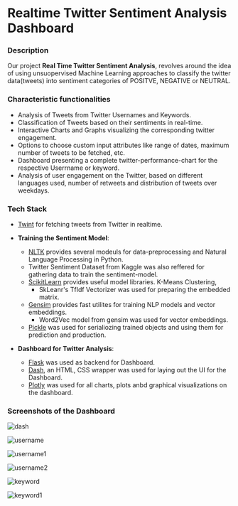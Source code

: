 # Realtime Twitter Sentiment Analysis Dashboard
<!-- Twitter Analytics Dashboard -->

### Description 

Our project **Real Time Twitter Sentiment Analysis**, revolves around the idea of using unsuopervised Machine Learning approaches to classify the twitter data(tweets) into sentiment categories of POSITVE, NEGATIVE or NEUTRAL.

### Characteristic functionalities

* Analysis of Tweets from Twitter Usernames and Keywords.
* Classification of Tweets based on their sentiments in real-time.
* Interactive Charts and Graphs visualizing the corresponding twitter engagement.
* Options to choose custom input attributes like range of dates, maximum number of tweets to be fetched, etc.
* Dashboard presenting a complete twitter-performance-chart for the respective Userrname or keyword.
* Analysis of user engagement on the Twitter, based on different languages used, number of retweets and distribution of tweets over weekdays.


### Tech Stack 

* [Twint](https://github.com/twintproject/twint "Twint") for fetching tweets from Twitter in realtime.
* **Training the Sentiment Model**:
    * [NLTK](https://github.com/twintproject/twint "NLTK") provides several modeuls for data-preprocessing and Natural Language Processing in Python.
    * Twitter Sentiment Dataset from Kaggle was also reffered for gathering data to train the sentiment-model.
    * [ScikitLearn](https://github.com/twintproject/twint "ScikitLearn") provides useful model libraries. K-Means Clustering,
        * SkLeanr's TfIdf Vectorizer was used for preparing the embedded matrix.
    * [Gensim](https://github.com/twintproject/twint "Gensim") provides fast utilites for training NLP models and vector embeddings. 
        * Word2Vec model from gensim was used for vector embeddings.
    * [Pickle](https://github.com/twintproject/twint "Pickle") was used for serialiozing trained objects and using them for prediction and production.

* **Dashboard for Twitter Analysis**:
    * [Flask](https://github.com/twintproject/twint "Flask") was used as backend for Dashboard.
    * [Dash](https://github.com/twintproject/twint "Dash"), an HTML, CSS wrapper was used for laying out the UI for the Dashboard.
    * [Plotly](https://github.com/twintproject/twint "Plotly") was used for all charts, plots anbd graphical visualizations on the dashboard.

### Screenshots of the Dashboard

![dash](https://user-images.githubusercontent.com/56076028/106376026-4869f280-63b7-11eb-87fb-e1e3a6a4b817.jpeg)

![username](https://user-images.githubusercontent.com/56076028/106364418-dc56a280-6354-11eb-8bba-ee15e7cf6e31.jpeg)

![username1](https://user-images.githubusercontent.com/56076028/106364442-04460600-6355-11eb-9ce7-36540006fda4.jpeg)

![username2](https://user-images.githubusercontent.com/56076028/106364448-1758d600-6355-11eb-83d2-835529be9c72.jpeg)

![keyword](https://user-images.githubusercontent.com/56076028/106364458-29d30f80-6355-11eb-8d67-1ab1cc0faaf1.jpeg)

![keyword1](https://user-images.githubusercontent.com/56076028/106364473-3ce5df80-6355-11eb-8815-93a342eab3aa.jpeg)
